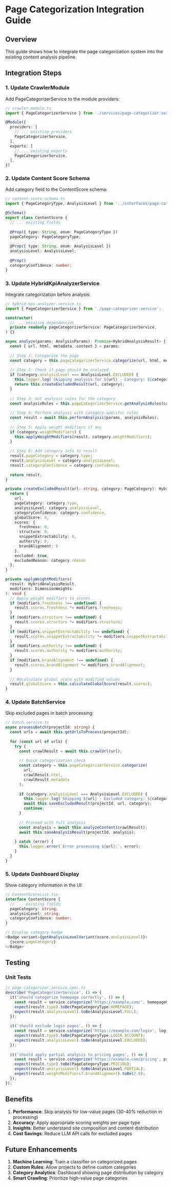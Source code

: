 # Page Categorization Integration Guide

## Overview
This guide shows how to integrate the page categorization system into the existing content analysis pipeline.

## Integration Steps

### 1. Update CrawlerModule
Add PageCategorizerService to the module providers:

```typescript
// crawler.module.ts
import { PageCategorizerService } from './services/page-categorizer.service';

@Module({
  providers: [
    // ... existing providers
    PageCategorizerService,
  ],
  exports: [
    // ... existing exports
    PageCategorizerService,
  ],
})
```

### 2. Update Content Score Schema
Add category field to the ContentScore schema:

```typescript
// content-score.schema.ts
import { PageCategoryType, AnalysisLevel } from '../interfaces/page-category.interface';

@Schema()
export class ContentScore {
  // ... existing fields
  
  @Prop({ type: String, enum: PageCategoryType })
  pageCategory: PageCategoryType;
  
  @Prop({ type: String, enum: AnalysisLevel })
  analysisLevel: AnalysisLevel;
  
  @Prop()
  categoryConfidence: number;
}
```

### 3. Update HybridKpiAnalyzerService
Integrate categorization before analysis:

```typescript
// hybrid-kpi-analyzer.service.ts
import { PageCategorizerService } from './page-categorizer.service';

constructor(
  // ... existing dependencies
  private readonly pageCategorizerService: PageCategorizerService,
) {}

async analyze(params: AnalysisParams): Promise<HybridAnalysisResult> {
  const { url, html, metadata, context } = params;
  
  // Step 1: Categorize the page
  const category = this.pageCategorizerService.categorize(url, html, metadata);
  
  // Step 2: Check if page should be analyzed
  if (category.analysisLevel === AnalysisLevel.EXCLUDED) {
    this.logger.log(`Skipping analysis for ${url} - Category: ${category.type} (excluded)`);
    return this.createExcludedResult(url, category);
  }
  
  // Step 3: Get analysis rules for the category
  const analysisRules = this.pageCategorizerService.getAnalysisRules(category.type);
  
  // Step 4: Perform analysis with category-specific rules
  const result = await this.performAnalysis(params, analysisRules);
  
  // Step 5: Apply weight modifiers if any
  if (category.weightModifiers) {
    this.applyWeightModifiers(result, category.weightModifiers);
  }
  
  // Step 6: Add category info to result
  result.pageCategory = category.type;
  result.analysisLevel = category.analysisLevel;
  result.categoryConfidence = category.confidence;
  
  return result;
}

private createExcludedResult(url: string, category: PageCategory): HybridAnalysisResult {
  return {
    url,
    pageCategory: category.type,
    analysisLevel: category.analysisLevel,
    categoryConfidence: category.confidence,
    globalScore: 0,
    scores: {
      freshness: 0,
      structure: 0,
      snippetExtractability: 0,
      authority: 0,
      brandAlignment: 0
    },
    excluded: true,
    excludedReason: category.reason
  };
}

private applyWeightModifiers(
  result: HybridAnalysisResult, 
  modifiers: DimensionWeights
): void {
  // Apply weight modifiers to scores
  if (modifiers.freshness !== undefined) {
    result.scores.freshness *= modifiers.freshness;
  }
  if (modifiers.structure !== undefined) {
    result.scores.structure *= modifiers.structure;
  }
  if (modifiers.snippetExtractability !== undefined) {
    result.scores.snippetExtractability *= modifiers.snippetExtractability;
  }
  if (modifiers.authority !== undefined) {
    result.scores.authority *= modifiers.authority;
  }
  if (modifiers.brandAlignment !== undefined) {
    result.scores.brandAlignment *= modifiers.brandAlignment;
  }
  
  // Recalculate global score with modified values
  result.globalScore = this.calculateGlobalScore(result.scores);
}
```

### 4. Update BatchService
Skip excluded pages in batch processing:

```typescript
// batch.service.ts
async processBatch(projectId: string) {
  const urls = await this.getUrlsToProcess(projectId);
  
  for (const url of urls) {
    try {
      const crawlResult = await this.crawlUrl(url);
      
      // Quick categorization check
      const category = this.pageCategorizerService.categorize(
        url, 
        crawlResult.html, 
        crawlResult.metadata
      );
      
      if (category.analysisLevel === AnalysisLevel.EXCLUDED) {
        this.logger.log(`Skipping ${url} - Excluded category: ${category.type}`);
        await this.saveExcludedResult(projectId, url, category);
        continue;
      }
      
      // Proceed with full analysis
      const analysis = await this.analyzeContent(crawlResult);
      await this.saveAnalysisResult(projectId, analysis);
      
    } catch (error) {
      this.logger.error(`Error processing ${url}:`, error);
    }
  }
}
```

### 5. Update Dashboard Display
Show category information in the UI:

```typescript
// ContentScoreList.tsx
interface ContentScore {
  // ... existing fields
  pageCategory: string;
  analysisLevel: string;
  categoryConfidence: number;
}

// Display category badge
<Badge variant={getAnalysisLevelVariant(score.analysisLevel)}>
  {score.pageCategory}
</Badge>
```

## Testing

### Unit Tests
```typescript
// page-categorizer.service.spec.ts
describe('PageCategorizerService', () => {
  it('should categorize homepage correctly', () => {
    const result = service.categorize('https://example.com/', homepageHtml);
    expect(result.type).toBe(PageCategoryType.HOMEPAGE);
    expect(result.analysisLevel).toBe(AnalysisLevel.FULL);
  });
  
  it('should exclude login pages', () => {
    const result = service.categorize('https://example.com/login', loginHtml);
    expect(result.type).toBe(PageCategoryType.LOGIN_ACCOUNT);
    expect(result.analysisLevel).toBe(AnalysisLevel.EXCLUDED);
  });
  
  it('should apply partial analysis to pricing pages', () => {
    const result = service.categorize('https://example.com/pricing', pricingHtml);
    expect(result.type).toBe(PageCategoryType.PRICING);
    expect(result.analysisLevel).toBe(AnalysisLevel.PARTIAL);
    expect(result.weightModifiers?.brandAlignment).toBe(2.0);
  });
});
```

## Benefits

1. **Performance**: Skip analysis for low-value pages (30-40% reduction in processing)
2. **Accuracy**: Apply appropriate scoring weights per page type
3. **Insights**: Better understand site composition and content distribution
4. **Cost Savings**: Reduce LLM API calls for excluded pages

## Future Enhancements

1. **Machine Learning**: Train a classifier on categorized pages
2. **Custom Rules**: Allow projects to define custom categories
3. **Category Analytics**: Dashboard showing page distribution by category
4. **Smart Crawling**: Prioritize high-value page categories